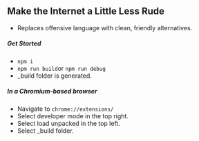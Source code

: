 ## Make the Internet a Little Less Rude
 - Replaces offensive language with clean, friendly alternatives.

##### Get Started
- ```npm i```
- ```npm run build```or ```npm run debug```
- _build folder is generated.

##### In a Chromium-based browser
- Navigate to ```chrome://extensions/```
- Select developer mode in the top right.
- Select load unpacked in the top left.
- Select _build folder.
